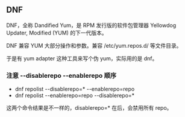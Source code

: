 ## DNF

DNF，全称 Dandified Yum，是 RPM 发行版的软件包管理器 Yellowdog Updater, Modified (YUM) 的下一代版本。

DNF 兼容 YUM 大部分操作和参数。兼容 /etc/yum.repos.d/ 等文件目录。

于是有 yum adapter 这种工具来写个伪 yum，实际用的是 dnf。

### 注意 --disablerepo --enablerepo 顺序

- dnf repolist --disablerepo=* --enablerepo=repo
- dnf repolist --enablerepo=repo --disablerepo=*

这两个命令结果是不一样的，disablerepo=* 在后，会禁用所有 repo。
